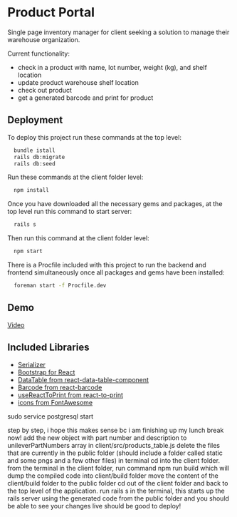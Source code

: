 # Product Portal

Single page inventory manager for client seeking a solution to manage their warehouse organization. 

Current functionality: 
* check in a product with name, lot number, weight (kg), and shelf location
* update product warehouse shelf location
* check out product 
* get a generated barcode and print for product


## Deployment

To deploy this project run these commands at the top level:

```bash
  bundle istall
  rails db:migrate
  rails db:seed
```
Run these commands at the client folder level:
```bash
  npm install
```
Once you have downloaded all the necessary gems and packages, at the top level run this command to start server:
```bash
  rails s
```
Then run this command at the client folder level:
```bash
  npm start
```
There is a Procfile included with this project to run the backend and frontend simultaneously once all packages and gems have been installed: 
```bash
  foreman start -f Procfile.dev
```


## Demo

[Video](https://youtu.be/pe7siYFoc2w)


## Included Libraries

 - [Serializer](https://github.com/rails-api/active_model_serializers)
 - [Bootstrap for React](https://react-bootstrap.github.io/)
 - [DataTable from react-data-table-component](https://www.npmjs.com/package/react-data-table-component)
 - [Barcode from react-barcode](https://www.npmjs.com/package/react-barcode)
 - [useReactToPrint from react-to-print](https://www.npmjs.com/package/react-to-print)
 - [icons from FontAwesome](https://fontawesome.com/icons)


sudo service postgresql start

step by step, i hope this makes sense bc i am finishing up my lunch break now!
add the new object with part number and description to unileverPartNumbers array in client/src/products_table.js
delete the files that are currently in the public folder (should include a folder called static and some pngs and a few other files)
in terminal cd into the client folder. from the terminal in the client folder, run command npm run build which will dump the compiled code into client/build folder
move the content of the client/build folder to the public folder
cd out of the client folder and back to the top level of the application. run rails s in the terminal, this starts up the rails server using the generated code from the public folder and you should be able to see your changes live
should be good to deploy!